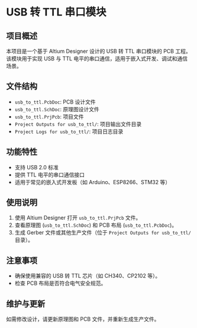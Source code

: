 # USB 转 TTL 串口模块

## 项目概述
本项目是一个基于 Altium Designer 设计的 USB 转 TTL 串口模块的 PCB 工程。该模块用于实现 USB 与 TTL 电平的串口通信，适用于嵌入式开发、调试和通信场景。

## 文件结构
- `usb_to_ttl.PcbDoc`: PCB 设计文件
- `usb_to_ttl.SchDoc`: 原理图设计文件
- `usb_to_ttl.PrjPcb`: 项目文件
- `Project Outputs for usb_to_ttl/`: 项目输出文件目录
- `Project Logs for usb_to_ttl/`: 项目日志目录

## 功能特性
- 支持 USB 2.0 标准
- 提供 TTL 电平的串口通信接口
- 适用于常见的嵌入式开发板（如 Arduino、ESP8266、STM32 等）

## 使用说明
1. 使用 Altium Designer 打开 `usb_to_ttl.PrjPcb` 文件。
2. 查看原理图 (`usb_to_ttl.SchDoc`) 和 PCB 布局 (`usb_to_ttl.PcbDoc`)。
3. 生成 Gerber 文件或其他生产文件（位于 `Project Outputs for usb_to_ttl/` 目录）。

## 注意事项
- 确保使用兼容的 USB 转 TTL 芯片（如 CH340、CP2102 等）。
- 检查 PCB 布局是否符合电气安全规范。

## 维护与更新
如需修改设计，请更新原理图和 PCB 文件，并重新生成生产文件。